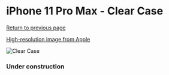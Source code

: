 # iPhone 11 Pro Max  - Clear Case

[Return to previous page](/iphone_11)

[High-resolution image from Apple](https://store.storeimages.cdn-apple.com/8756/as-images.apple.com/is/MX0H2?wid=4500&hei=4500&fmt=png)

<div style="width: 384px"><img src="/everysource/MX0H2.png" alt="Clear Case"></div>

### Under construction
